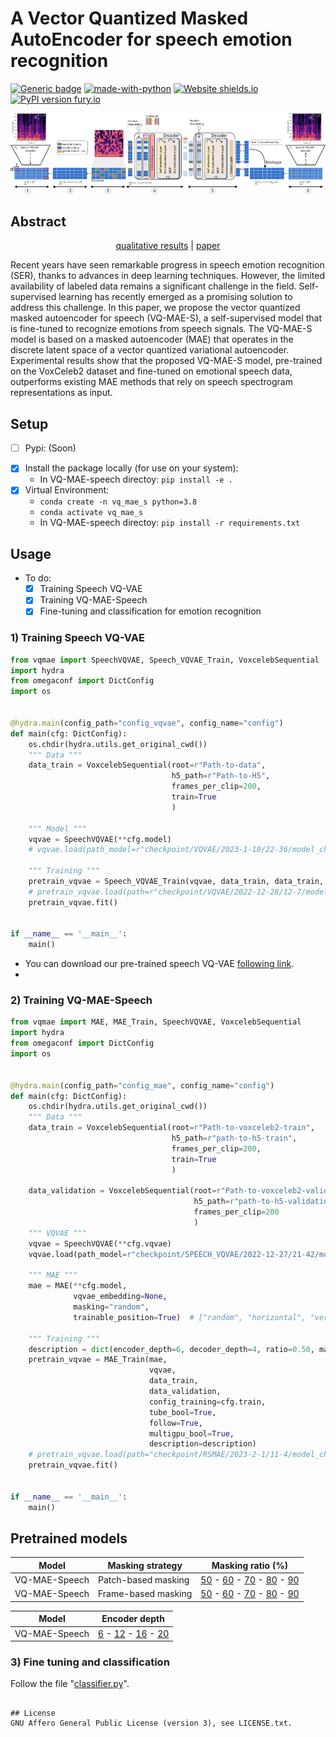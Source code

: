 
# A Vector Quantized Masked AutoEncoder for speech emotion recognition
[![Generic badge](https://img.shields.io/badge/<STATUS>-<in_progress>-<COLOR>.svg)](https://github.com/samsad35/VQ-MAE-Speech-code)
[![made-with-python](https://img.shields.io/badge/Made%20with-Python-1f425f.svg)](https://www.python.org/)
[![Website shields.io](https://img.shields.io/website-up-down-green-red/http/shields.io.svg)](https://samsad35.github.io/VQ-MAE-Speech/)
[![PyPI version fury.io](https://badge.fury.io/py/ansicolortags.svg)](https://test.pypi.org/project/)


![image](images/overview_.svg)


## Abstract
<center>

[qualitative results](https://samsad35.github.io/VQ-MAE-Speech/#:~:text=as%20input%20representations.-,Qualitative%20Results,-Back) |  [paper](https://samsad35.github.io/VQ-MAE-Speech/)

</center>

Recent years have seen remarkable progress in speech emotion recognition (SER), thanks to advances in deep learning techniques. However, the limited availability of labeled data remains a significant challenge in the field. Self-supervised learning has recently emerged as a promising solution to address this challenge. In this paper, we propose the vector quantized masked autoencoder for speech (VQ-MAE-S), a self-supervised model that is fine-tuned to recognize emotions from speech signals. The VQ-MAE-S model is based on a masked autoencoder (MAE) that operates in the discrete latent space of a vector quantized variational autoencoder. Experimental results show that the proposed VQ-MAE-S model, pre-trained on the VoxCeleb2 dataset and fine-tuned on emotional speech data, outperforms existing MAE methods that rely on speech spectrogram representations as input.


## Setup 
- [ ] Pypi: (Soon) 

[comment]: <> (  - ``````)
- [x] Install the package locally (for use on your system):  
  - In VQ-MAE-speech directoy: ```pip install -e .```
- [x] Virtual Environment: 
  - ```conda create -n vq_mae_s python=3.8```
  - ```conda activate vq_mae_s```
  - In VQ-MAE-speech directoy: ```pip install -r requirements.txt```

## Usage
* To do:
  * [x] Training Speech VQ-VAE
  * [X] Training VQ-MAE-Speech
  * [X] Fine-tuning and classification for emotion recognition
### 1) Training Speech VQ-VAE
  

```python
from vqmae import SpeechVQVAE, Speech_VQVAE_Train, VoxcelebSequential
import hydra
from omegaconf import DictConfig
import os


@hydra.main(config_path="config_vqvae", config_name="config")
def main(cfg: DictConfig):
    os.chdir(hydra.utils.get_original_cwd())
    """ Data """
    data_train = VoxcelebSequential(root=r"Path-to-data",
                                    h5_path=r"Path-to-H5",
                                    frames_per_clip=200,
                                    train=True
                                    )

    """ Model """
    vqvae = SpeechVQVAE(**cfg.model)
    # vqvae.load(path_model=r"checkpoint/VQVAE/2023-1-10/22-36/model_checkpoint")

    """ Training """
    pretrain_vqvae = Speech_VQVAE_Train(vqvae, data_train, data_train, config_training=cfg.train)
    # pretrain_vqvae.load(path=r"checkpoint/VQVAE/2022-12-28/12-7/model_checkpoint")
    pretrain_vqvae.fit()


if __name__ == '__main__':
    main()


```
- You can download our pre-trained speech VQ-VAE [following link]().
- 
### 2) Training VQ-MAE-Speech
```python
from vqmae import MAE, MAE_Train, SpeechVQVAE, VoxcelebSequential
import hydra
from omegaconf import DictConfig
import os


@hydra.main(config_path="config_mae", config_name="config")
def main(cfg: DictConfig):
    os.chdir(hydra.utils.get_original_cwd())
    """ Data """
    data_train = VoxcelebSequential(root=r"Path-to-voxceleb2-train",
                                    h5_path=r"path-to-h5-train",
                                    frames_per_clip=200,
                                    train=True
                                    )

    data_validation = VoxcelebSequential(root=r"Path-to-voxceleb2-validation",
                                         h5_path=r"path-to-h5-validation",
                                         frames_per_clip=200
                                         )
    """ VQVAE """
    vqvae = SpeechVQVAE(**cfg.vqvae)
    vqvae.load(path_model=r"checkpoint/SPEECH_VQVAE/2022-12-27/21-42/model_checkpoint")

    """ MAE """
    mae = MAE(**cfg.model,
              vqvae_embedding=None,
              masking="random",
              trainable_position=True)  # ["random", "horizontal", "vertical", "mosaic"]

    """ Training """
    description = dict(encoder_depth=6, decoder_depth=4, ratio=0.50, masking="random", trainable_position=True)
    pretrain_vqvae = MAE_Train(mae,
                               vqvae,
                               data_train,
                               data_validation,
                               config_training=cfg.train,
                               tube_bool=True,
                               follow=True,
                               multigpu_bool=True,
                               description=description)
    # pretrain_vqvae.load(path="checkpoint/RSMAE/2023-2-1/11-4/model_checkpoint")
    pretrain_vqvae.fit()


if __name__ == '__main__':
    main()

```


## Pretrained models
| Model         	| Masking strategy    	| Masking ratio (%)                	|
|---------------	|---------------------	|------------------------	|
| VQ-MAE-Speech 	| Patch-based masking 	| [50]() - [60]() - [70]() - [80]() - [90]() 	|
| VQ-MAE-Speech 	| Frame-based masking 	| [50]() - [60]() - [70]() - [80]() - [90]() 	|

| Model         	| Encoder depth    	| 
|---------------	|---------------------	|
| VQ-MAE-Speech 	| [6]() - [12]() - [16]() - [20]() 	|

### 3) Fine tuning and classification
Follow the file "[classifier.py]()".

```

## License
GNU Affero General Public License (version 3), see LICENSE.txt.